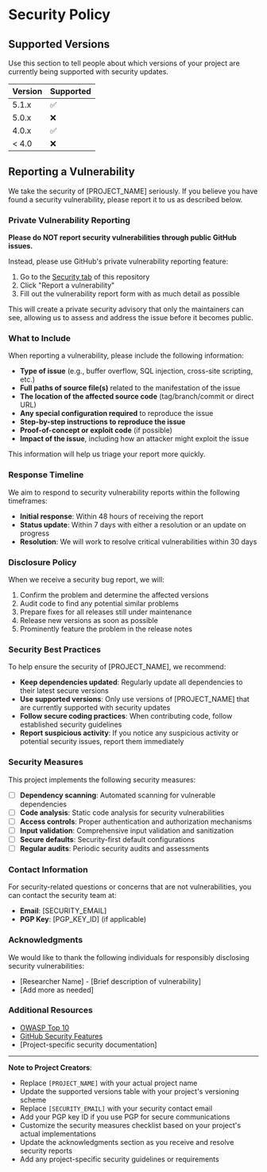 # Security Policy

## Supported Versions

Use this section to tell people about which versions of your project are currently being supported with security updates.

| Version | Supported          |
| ------- | ------------------ |
| 5.1.x   | :white_check_mark: |
| 5.0.x   | :x:                |
| 4.0.x   | :white_check_mark: |
| < 4.0   | :x:                |

## Reporting a Vulnerability

We take the security of [PROJECT_NAME] seriously. If you believe you have found a security vulnerability, please report it to us as described below.

### Private Vulnerability Reporting

**Please do NOT report security vulnerabilities through public GitHub issues.**

Instead, please use GitHub's private vulnerability reporting feature:

1. Go to the [Security tab](../../security) of this repository
2. Click "Report a vulnerability"
3. Fill out the vulnerability report form with as much detail as possible

This will create a private security advisory that only the maintainers can see, allowing us to assess and address the issue before it becomes public.

### What to Include

When reporting a vulnerability, please include the following information:

- **Type of issue** (e.g., buffer overflow, SQL injection, cross-site scripting, etc.)
- **Full paths of source file(s)** related to the manifestation of the issue
- **The location of the affected source code** (tag/branch/commit or direct URL)
- **Any special configuration required** to reproduce the issue
- **Step-by-step instructions to reproduce the issue**
- **Proof-of-concept or exploit code** (if possible)
- **Impact of the issue**, including how an attacker might exploit the issue

This information will help us triage your report more quickly.

### Response Timeline

We aim to respond to security vulnerability reports within the following timeframes:

- **Initial response**: Within 48 hours of receiving the report
- **Status update**: Within 7 days with either a resolution or an update on progress
- **Resolution**: We will work to resolve critical vulnerabilities within 30 days

### Disclosure Policy

When we receive a security bug report, we will:

1. Confirm the problem and determine the affected versions
2. Audit code to find any potential similar problems
3. Prepare fixes for all releases still under maintenance
4. Release new versions as soon as possible
5. Prominently feature the problem in the release notes

### Security Best Practices

To help ensure the security of [PROJECT_NAME], we recommend:

- **Keep dependencies updated**: Regularly update all dependencies to their latest secure versions
- **Use supported versions**: Only use versions of [PROJECT_NAME] that are currently supported with security updates
- **Follow secure coding practices**: When contributing code, follow established security guidelines
- **Report suspicious activity**: If you notice any suspicious activity or potential security issues, report them immediately

### Security Measures

This project implements the following security measures:

- [ ] **Dependency scanning**: Automated scanning for vulnerable dependencies
- [ ] **Code analysis**: Static code analysis for security vulnerabilities
- [ ] **Access controls**: Proper authentication and authorization mechanisms
- [ ] **Input validation**: Comprehensive input validation and sanitization
- [ ] **Secure defaults**: Security-first default configurations
- [ ] **Regular audits**: Periodic security audits and assessments

### Contact Information

For security-related questions or concerns that are not vulnerabilities, you can contact the security team at:

- **Email**: [SECURITY_EMAIL]
- **PGP Key**: [PGP_KEY_ID] (if applicable)

### Acknowledgments

We would like to thank the following individuals for responsibly disclosing security vulnerabilities:

- [Researcher Name] - [Brief description of vulnerability]
- [Add more as needed]

### Additional Resources

- [OWASP Top 10](https://owasp.org/www-project-top-ten/)
- [GitHub Security Features](https://docs.github.com/en/code-security)
- [Project-specific security documentation]

---

**Note to Project Creators**: 
- Replace `[PROJECT_NAME]` with your actual project name
- Update the supported versions table with your project's versioning scheme
- Replace `[SECURITY_EMAIL]` with your security contact email
- Add your PGP key ID if you use PGP for secure communications
- Customize the security measures checklist based on your project's actual implementations
- Update the acknowledgments section as you receive and resolve security reports
- Add any project-specific security guidelines or requirements
